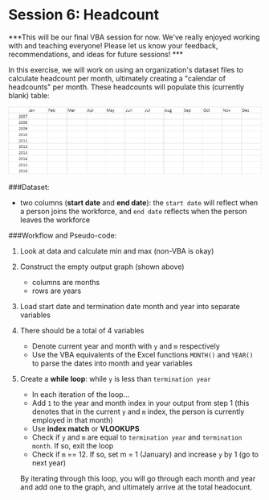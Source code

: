 # Session 6: Headcount

***This will be our final VBA session for now. We've really enjoyed working with and teaching everyone! Please let us know your feedback, recommendations, and ideas for future sessions! ***

In this exercise, we will work on using an organization's dataset files to calculate headcount per month, ultimately creating a "calendar of headcounts" per month. These headcounts will populate this (currently blank) table:

![VLookup](/VBA/Images/output.png)

###Dataset:
- two columns (**start date** and **end date**): the `start date` will reflect when a person joins the workforce, and `end date` reflects when the person leaves the workforce

###Workflow and Pseudo-code:

1. Look at data and calculate min and max (non-VBA is okay)
2. Construct the empty output graph (shown above)
    - columns are months
    - rows are years

3. Load start date and termination date month and year into separate variables
4. There should be a total of 4 variables
    - Denote current year and month with `y` and `m` respectively
    - Use the VBA equivalents of the Excel functions `MONTH()` and `YEAR()` to parse the dates into month and year variables

5. Create a **while loop**: while `y` is less than `termination year`
    - In each iteration of the loop...
    - Add `1` to the year and month index in your output from step 1 (this denotes that in the current `y` and `m` index, the person is currently employed in that month)
    - Use **index match** or **VLOOKUPS**
    - Check if `y` and `m` are equal to `termination year` and `termination month`. If so, exit the loop
    - Check if `m` == 12. If so, set m = 1 (January) and increase `y` by 1 (go to next year)

     By iterating through this loop, you will go through each month and year and add one to the graph, and ultimately arrive at the total headocunt. 
